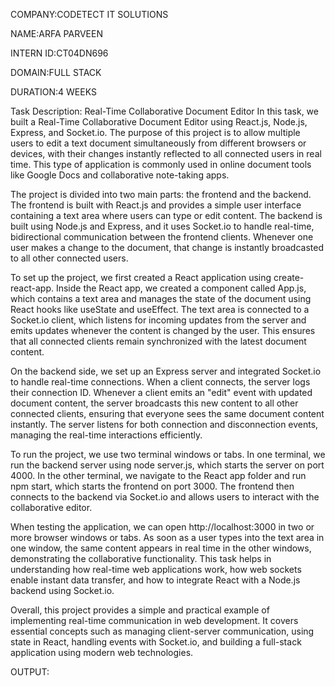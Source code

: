 COMPANY:CODETECT IT SOLUTIONS

NAME:ARFA PARVEEN

INTERN ID:CT04DN696

DOMAIN:FULL STACK

DURATION:4 WEEKS

Task Description: Real-Time Collaborative Document Editor
In this task, we built a Real-Time Collaborative Document Editor using React.js, Node.js, Express, and Socket.io. The purpose of this project is to allow multiple users to edit a text document simultaneously from different browsers or devices, with their changes instantly reflected to all connected users in real time. This type of application is commonly used in online document tools like Google Docs and collaborative note-taking apps.

The project is divided into two main parts: the frontend and the backend. The frontend is built with React.js and provides a simple user interface containing a text area where users can type or edit content. The backend is built using Node.js and Express, and it uses Socket.io to handle real-time, bidirectional communication between the frontend clients. Whenever one user makes a change to the document, that change is instantly broadcasted to all other connected users.

To set up the project, we first created a React application using create-react-app. Inside the React app, we created a component called App.js, which contains a text area and manages the state of the document using React hooks like useState and useEffect. The text area is connected to a Socket.io client, which listens for incoming updates from the server and emits updates whenever the content is changed by the user. This ensures that all connected clients remain synchronized with the latest document content.

On the backend side, we set up an Express server and integrated Socket.io to handle real-time connections. When a client connects, the server logs their connection ID. Whenever a client emits an "edit" event with updated document content, the server broadcasts this new content to all other connected clients, ensuring that everyone sees the same document content instantly. The server listens for both connection and disconnection events, managing the real-time interactions efficiently.

To run the project, we use two terminal windows or tabs. In one terminal, we run the backend server using node server.js, which starts the server on port 4000. In the other terminal, we navigate to the React app folder and run npm start, which starts the frontend on port 3000. The frontend then connects to the backend via Socket.io and allows users to interact with the collaborative editor.

When testing the application, we can open http://localhost:3000 in two or more browser windows or tabs. As soon as a user types into the text area in one window, the same content appears in real time in the other windows, demonstrating the collaborative functionality. This task helps in understanding how real-time web applications work, how web sockets enable instant data transfer, and how to integrate React with a Node.js backend using Socket.io.

Overall, this project provides a simple and practical example of implementing real-time communication in web development. It covers essential concepts such as managing client-server communication, using state in React, handling events with Socket.io, and building a full-stack application using modern web technologies.

OUTPUT:


